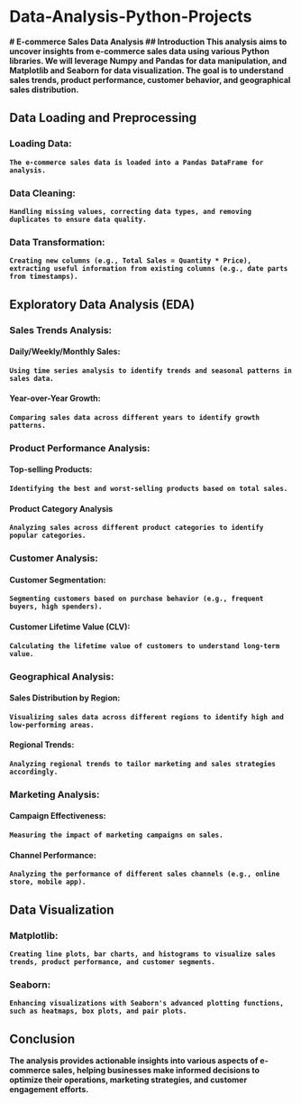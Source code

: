 # Data-Analysis-Python-Projects
<b>
# E-commerce Sales Data Analysis
## Introduction
This analysis aims to uncover insights from e-commerce sales data using various Python libraries. We will leverage Numpy and Pandas for data manipulation, and Matplotlib and Seaborn for data visualization. The goal is to understand sales trends, product performance, customer behavior, and geographical sales distribution.

## Data Loading and Preprocessing
### Loading Data: 
    The e-commerce sales data is loaded into a Pandas DataFrame for analysis.
### Data Cleaning:
    Handling missing values, correcting data types, and removing duplicates to ensure data quality.
### Data Transformation: 
    Creating new columns (e.g., Total Sales = Quantity * Price), extracting useful information from existing columns (e.g., date parts from timestamps).


## Exploratory Data Analysis (EDA)
### Sales Trends Analysis:

#### Daily/Weekly/Monthly Sales: 
    Using time series analysis to identify trends and seasonal patterns in sales data.
#### Year-over-Year Growth: 
    Comparing sales data across different years to identify growth patterns.

### Product Performance Analysis:

#### Top-selling Products:
    Identifying the best and worst-selling products based on total sales.
#### Product Category Analysis
    Analyzing sales across different product categories to identify popular categories.

### Customer Analysis:

#### Customer Segmentation:
    Segmenting customers based on purchase behavior (e.g., frequent buyers, high spenders).
#### Customer Lifetime Value (CLV): 
    Calculating the lifetime value of customers to understand long-term value.

### Geographical Analysis:

#### Sales Distribution by Region:
    Visualizing sales data across different regions to identify high and low-performing areas.
#### Regional Trends: 
    Analyzing regional trends to tailor marketing and sales strategies accordingly.

### Marketing Analysis:

#### Campaign Effectiveness: 
    Measuring the impact of marketing campaigns on sales.
#### Channel Performance:
    Analyzing the performance of different sales channels (e.g., online store, mobile app).

## Data Visualization
### Matplotlib: 
    Creating line plots, bar charts, and histograms to visualize sales trends, product performance, and customer segments.
### Seaborn: 
    Enhancing visualizations with Seaborn's advanced plotting functions, such as heatmaps, box plots, and pair plots.

## Conclusion
The analysis provides actionable insights into various aspects of e-commerce sales, helping businesses make informed decisions to optimize their operations, marketing strategies, and customer engagement efforts.

